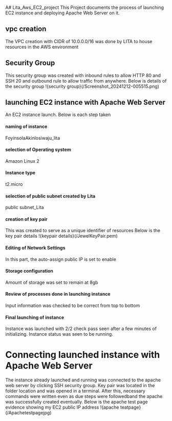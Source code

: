 A# Lita_Aws_EC2_project
This Project documents the process of launching EC2 instance and deploying Apache Web Server on it.
## vpc creation
The VPC creation with CIDR of 10.0.0.0/16 was done by LITA to house resources in the AWS environment
## Security Group
This security group was created with inbound rules to allow HTTP 80 and SSH 20 and outbound rule to allow traffic from anywhere.
Below is details of the security group
!{security group}(/Screenshot_20241212-005515.png)
## launching EC2 instance with Apache Web Server
An EC2 instance launch.
Below is each step taken
#### naming of instance
FoyinsolaAkinlosiwaju_lita
#### selection of Operating system
Amazon Linux 2
#### Instance type
t2.micro
#### selection of public subnet created by Lita
public subnet_Lita
#### creation of key pair
This was created to serve as a unique identifier of resources
Below is the key pair details
!{keypair details}(/JewelKeyPair.pem)
#### Editing of Network Settings
In this part, the auto-assign public IP is set to enable
#### Storage configuration
Amount of storage was set to remain at 8gb
#### Review of processes done in launching instance
Input information was checked to be correct from top to bottom
#### Final launching of instance
Instance was launched with 2/2 check pass seen after a few minutes of initializing. Instance status was seen to be running.
# Connecting launched instance with Apache Web Server
The instance already launched and running was connected to the apache web server by clicking SSH security group.
Key pair was located in the folder location and was opened in a terminal. After this, necessary commands were written even as due steps were followedband the apache was successfully created eventually. 
Below is the apache test page evidence showing my EC2 public IP address 
!{apache teatpage}(/Apachetestpagejpg)
